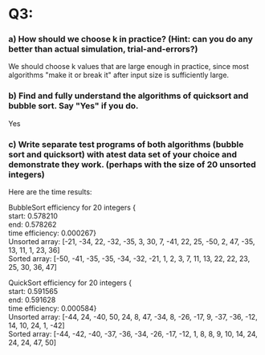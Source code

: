 # Q3:
### a) How should we choose k in practice? (Hint:  can you do any better than actual simulation, trial-and-errors?)

We should choose k values that are large enough in practice, since most algorithms 
"make it or break it" after input size is sufficiently large.

### b) Find and fully understand the algorithms of quicksort and bubble sort.  Say "Yes" if you do.

Yes

### c) Write separate test programs of both algorithms (bubble sort and quicksort) with atest data set of your choice and demonstrate they work. (perhaps with the size of 20 unsorted integers)

Here are the time results:

BubbleSort efficiency for 20 integers  {       
start: 0.578210   
end: 0.578262   
time efficiency: 0.000267}         
Unsorted array: [-21, -34, 22, -32, -35, 3, 30, 7, -41, 22, 25, -50, 2, 47, -35, 13, 11, 1, 23, 36]           
Sorted array: [-50, -41, -35, -35, -34, -32, -21, 1, 2, 3, 7, 11, 13, 22, 22, 23, 25, 30, 36, 47]

QuickSort efficiency for 20 integers  {       
start: 0.591565   
end: 0.591628   
time efficiency: 0.000584}         
Unsorted array: [-44, 24, -40, 50, 24, 8, 47, -34, 8, -26, -17, 9, -37, -36, -12, 14, 10, 24, 1, -42]           
Sorted array: [-44, -42, -40, -37, -36, -34, -26, -17, -12, 1, 8, 8, 9, 10, 14, 24, 24, 24, 47, 50]
